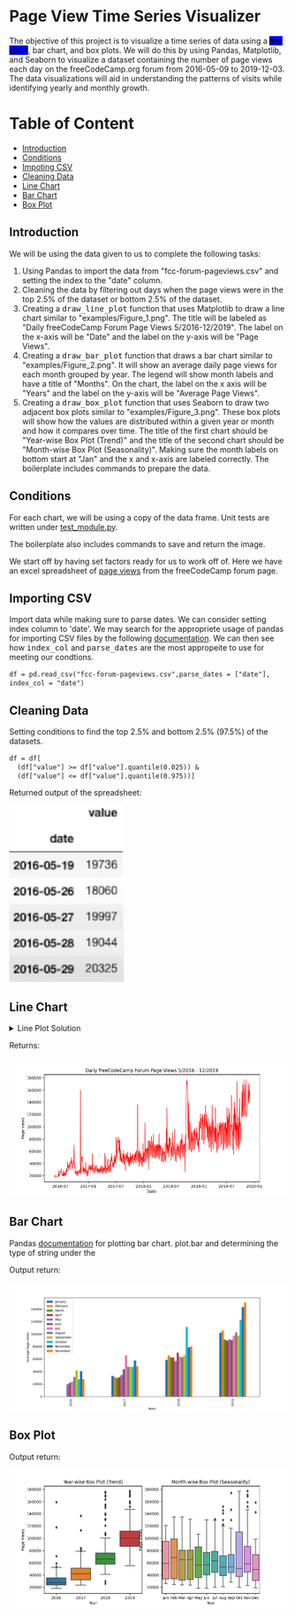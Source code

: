 # Page View Time Series Visualizer

The objective of this project is to visualize a time series of data using a <mark style='background-color:blue'>line chart</mark>, bar chart, and box plots. We will do this by using Pandas, Matplotlib, and Seaborn to visualize a dataset containing the number of page views each day on the freeCodeCamp.org forum from 2016-05-09 to 2019-12-03. The data visualizations will aid in understanding the patterns of visits while identifying yearly and monthly growth.

# Table of Content
* [Introduction](#Intro)
* [Conditions](#Cond)
* [Impoting CSV](#CSV)
* [Cleaning Data](#Clean)
* [Line Chart](#line)
* [Bar Chart](#bar)
* [Box Plot](#box)

## Introduction <a name="Intro"></a>
We will be using the data given to us to complete the following tasks:

1. Using Pandas to import the data from "fcc-forum-pageviews.csv" and setting the index to the "date" column.
2. Cleaning the data by filtering out days when the page views were in the top 2.5% of the dataset or bottom 2.5% of the dataset.
3. Creating a <kbd>draw_line_plot</kbd> function that uses Matplotlib to draw a line chart similar to "examples/Figure_1.png". The title will be labeled as "Daily freeCodeCamp Forum Page Views 5/2016-12/2019". The label on the x-axis will be "Date" and the label on the y-axis will be "Page Views".
4. Creating a <kbd>draw_bar_plot</kbd> function that draws a bar chart similar to "examples/Figure_2.png". It will show an average daily page views for each month grouped by year. The legend will show month labels and have a title of "Months". On the chart, the label on the x axis will be "Years" and the label on the y-axis will be "Average Page Views".
5. Creating a <kbd>draw_box_plot</kbd> function that uses Seaborn to draw two adjacent box plots similar to "examples/Figure_3.png". These box plots will show how the values are distributed within a given year or month and how it compares over time. The title of the first chart should be "Year-wise Box Plot (Trend)" and the title of the second chart should be "Month-wise Box Plot (Seasonality)". Making sure the month labels on bottom start at "Jan" and the x and x-axis are labeled correctly. The boilerplate includes commands to prepare the data.


## Conditions <a name="Cond"></a>


For each chart, we will be using a copy of the data frame. Unit tests are written under [test_module.py](test_module.py).

The boilerplate also includes commands to save and return the image.

We start off by having set factors ready for us to work off of. Here we have an excel spreadsheet of [page views](forum-page-views.csv) from the freeCodeCamp forum page.

## Importing CSV <a name="CSV"></a>
Import data while making sure to parse dates. We can consider setting index column to 'date'.
We may search for the appropriete usage of pandas for importing CSV files by the following [documentation](https://pandas.pydata.org/docs/reference/api/pandas.read_csv.html). We can then see how <kbd>index_col</kbd> and <kbd>parse_dates</kbd> are the most appropeite to use for meeting our condtions.
```
df = pd.read_csv("fcc-forum-pageviews.csv",parse_dates = ["date"], index_col = "date")
```
## Cleaning Data <a name= "Clean"></a>

Setting conditions to find the top 2.5% and bottom 2.5% (97.5%) of the datasets.

```
df = df[
  (df["value"] >= df["value"].quantile(0.025)) &
  (df["value"] <= df["value"].quantile(0.975))]
```

Returned output of the spreadsheet: 

![image](Solutions/01FliteredReturn.png)

## Line Chart <a name="line"></a>
<details>
  <summary>
      Line Plot Solution
      
 </summary>
  
    def draw_line_plot():
      fig, ax = plt.subplots(figsize=(10, 5))
      ax.plot(df.index, df['value'], 'r', linewidth=1)
      ax.set_title('Daily freeCodeCamp Forum Page Views 5/2016 - 12/2019')
      ax.set_xlabel('Date')
      ax.set_ylabel('Page views')
      fig.savefig('line_plot.png')
      return fig
        
</details>

Returns:

![image](Solutions/line_plot.png)

## Bar Chart <a name="bar"></a>

Pandas [documentation](https://pandas.pydata.org/docs/reference/api/pandas.DataFrame.plot.bar.html) for plotting bar chart.
plot.bar and determining the type of string under the 

Output return:

![image](Solutions/bar_plot.png)

## Box Plot <a name="box"></a>

Output return:

![image](Solutions/box_plot.png)




